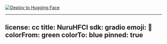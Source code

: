[![Deploy to Hugging Face](https://github.com/JDFPalladium/NuruHFCI/actions/workflows/main.yml/badge.svg)](https://github.com/JDFPalladium/NuruHFCI/actions/workflows/main.yml)

---
license: cc
title: NuruHFCI
sdk: gradio
emoji: 🏃
colorFrom: green
colorTo: blue
pinned: true
---
